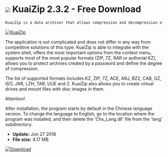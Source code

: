 # ![](https://cdn.softexe.net/static/icon/8/kuaizip-10076.png) KuaiZip 2.3.2 - Free Download

```sh
KuaiZip is a data archiver that allows compression and decompression of archives in the most popular formats. It was created by the Chinese, offers the most important functions for this type of program and was made available for free.
```
[![KuaiZip](https://gallery.dpcdn.pl/imgc/Tools/83311/g_-_420x350_1.5_-_x9ca974e9-3ac4-4d3a-b911-fa842e684328.png)](https://softexe.net/win/disks-files/compression/kuaizip:pRRgf.html)

The application is not complicated and does not differ in any way from competitive solutions of this type. KuaiZip is able to integrate with the system shell, offers the most important options from the context menu, supports most of the most popular formats (ZIP, 7Z, RAR or authorial KZ), allows you to protect archives created by a password and define the degree of compression.
 
 The list of supported formats includes KZ, ZIP, 7Z, ACE, ARJ, BZ2, CAB, GZ, ISO, JAR, LZH, TAR, UUE and Z. KuaiZip also allows you to create virtual drives and mount files with disc images in them.
 
 Attention!
 
 After installation, the program starts by default in the Chinese language version. To change the language to English, go to the location where the program was installed, and then delete the 'Chs_Lang.dll' file from the 'lang' subdirectory.


- **Update:** Jun 27 2018
- **File size:** 4.17 MB

[![Download](https://cdn.softexe.net/static/img/download.png)](https://softexe.net/win/disks-files/compression/kuaizip:pRRgf.html)

